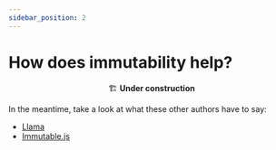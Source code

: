```yaml
---
sidebar_position: 2
---
```


# How does immutability help?

<div align="center">
🏗️ <b>Under construction</b>
</div>


In the meantime, take a look at what these other authors have to say:
- [Llama](https://freddylist.github.io/llama/)
- [Immutable.js](https://immutable-js.com/#introduction)